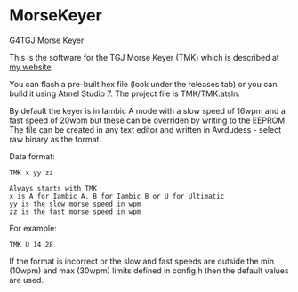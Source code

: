 # MorseKeyer
 G4TGJ Morse Keyer

This is the software for the TGJ Morse Keyer (TMK) which is described at [my website](https://g4tgj.github.io/Morse-Keyer/).

You can flash a pre-built hex file (look under the releases tab) or you can build it using Atmel Studio 7. The project file is TMK/TMK.atsln.

By default the keyer is in Iambic A mode with a slow speed of 16wpm and a fast speed of 20wpm but these can be overriden by writing to
the EEPROM. The file can be created in any text editor and written in Avrdudess - select raw binary as the format.

Data format:

    TMK x yy zz

    Always starts with TMK
    x is A for Iambic A, B for Iambic B or U for Ultimatic
    yy is the slow morse speed in wpm
    zz is the fast morse speed in wpm
 
For example:

    TMK U 14 28

If the format is incorrect or the slow and fast speeds are outside
the min (10wpm) and max (30wpm) limits defined in config.h then the default values are used.
